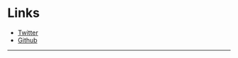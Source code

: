 # Links
- [Twitter](https://twitter.com/thunderboltblog)
- [Github](https://github.com/pudility/thunderbolt)

***

